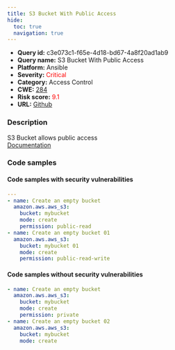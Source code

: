 ```yaml
---
title: S3 Bucket With Public Access
hide:
  toc: true
  navigation: true
---
```


<style>
  .highlight .hll {
    background-color: #ff171742;
  }
  .md-content {
    max-width: 1100px;
    margin: 0 auto;
  }
</style>

-   **Query id:** c3e073c1-f65e-4d18-bd67-4a8f20ad1ab9
-   **Query name:** S3 Bucket With Public Access
-   **Platform:** Ansible
-   **Severity:** <span style="color:#ff0000">Critical</span>
-   **Category:** Access Control
-   **CWE:** <a href="https://cwe.mitre.org/data/definitions/284.html" onclick="newWindowOpenerSafe(event, 'https://cwe.mitre.org/data/definitions/284.html')">284</a>
-   **Risk score:** <span style="color:#ff0000">9.1</span>
-   **URL:** [Github](https://github.com/Checkmarx/kics/tree/master/assets/queries/ansible/aws/s3_bucket_with_public_access)

### Description
S3 Bucket allows public access<br>
[Documentation](https://docs.ansible.com/ansible/latest/collections/amazon/aws/aws_s3_module.html#parameter-permission)

### Code samples
#### Code samples with security vulnerabilities
```yaml title="Positive test num. 1 - yaml file" hl_lines="11 6"
---
- name: Create an empty bucket
  amazon.aws.aws_s3:
    bucket: mybucket
    mode: create
    permission: public-read
- name: Create an empty bucket 01
  amazon.aws.aws_s3:
    bucket: mybucket 01
    mode: create
    permission: public-read-write

```


#### Code samples without security vulnerabilities
```yaml title="Negative test num. 1 - yaml file"
- name: Create an empty bucket
  amazon.aws.aws_s3:
    bucket: mybucket
    mode: create
    permission: private
- name: Create an empty bucket 02
  amazon.aws.aws_s3:
    bucket: mybucket
    mode: create

```

